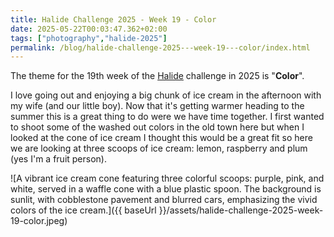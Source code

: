 ```yaml
---
title: Halide Challenge 2025 - Week 19 - Color
date: 2025-05-22T00:03:47.362+02:00
tags: ["photography","halide-2025"]
permalink: /blog/halide-challenge-2025---week-19---color/index.html
---
```


The theme for the 19th week of the [Halide](https://halide.cam) challenge in 2025 is "**Color**".

I love going out and enjoying a big chunk of ice cream in the afternoon with my wife (and our little boy). Now that it's getting warmer heading to the summer this is a great thing to do were we have time together. I first wanted to shoot some of the washed out colors in the old town here but when I looked at the cone of ice cream I thought this would be a great fit so here we are looking at three scoops of ice cream: lemon, raspberry and plum (yes I'm a fruit person).

![A vibrant ice cream cone featuring three colorful scoops: purple, pink, and white, served in a waffle cone with a blue plastic spoon. The background is sunlit, with cobblestone pavement and blurred cars, emphasizing the vivid colors of the ice cream.]({{ baseUrl }}/assets/halide-challenge-2025-week-19-color.jpeg)